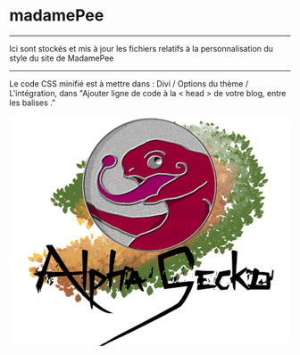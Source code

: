 # madamePee

********************************************************************************************************************************
Ici sont stockés et mis à jour les fichiers relatifs à la personnalisation du style du site de MadamePee
********************************************************************************************************************************

Le code CSS minifié est à mettre dans : Divi / Options du thème / L'intégration, dans  "Ajouter ligne de code à la < head > de votre blog, entre les balises <script> et </script>."

![Screenshot](logo.png)
